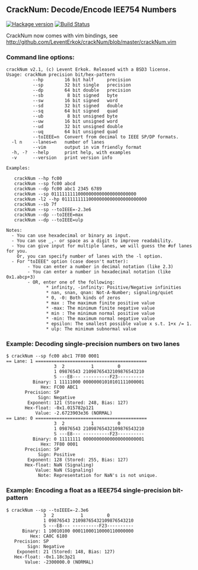 ## CrackNum: Decode/Encode IEE754 Numbers

[![Hackage version](http://img.shields.io/hackage/v/crackNum.svg?label=Hackage)](http://hackage.haskell.org/package/crackNum)
[![Build Status](http://img.shields.io/travis/LeventErkok/crackNum.svg?label=Build)](http://travis-ci.org/LeventErkok/crackNum)

CrackNum now comes with vim bindings, see http://github.com/LeventErkok/crackNum/blob/master/crackNum.vim

### Command line options:

    crackNum v2.1, (c) Levent Erkok. Released with a BSD3 license.
    Usage: crackNum precision bit/hex-pattern
              --hp        16 bit half     precision
              --sp        32 bit single   precision
              --dp        64 bit double   precision
              --sb         8 bit signed   byte
              --sw        16 bit signed   word
              --sd        32 bit signed   double
              --sq        64 bit signed   quad
              --ub         8 bit unsigned byte
              --uw        16 bit unsigned word
              --ud        32 bit unsigned double
              --uq        64 bit unsigned quad
              --toIEEE=n  Convert from decimal to IEEE SP/DP formats.
      -l n    --lanes=n   number of lanes
              --vim       output in vim friendly format
      -h, -?  --help      print help, with examples
      -v      --version   print version info
    
    Examples:
    
       crackNum --hp fc00
       crackNum --sp fc00 abcd
       crackNum --dp fc00 abc1 2345 6789
       crackNum --sp 01111111110000000000000000000000
       crackNum -l2 --hp 01111111110000000000000000000000
       crackNum --sb 7f
       crackNum --sp --toIEEE=-2.3e6
       crackNum --dp --toIEEE=max
       crackNum --dp --toIEEE=ulp
    
    Notes:
      - You can use hexadecimal or binary as input.
      - You can use _,- or space as a digit to improve readability.
      - You can give input for multiple lanes, we will guess the #of lanes for you.
        Or, you can specify number of lanes with the -l option.
      - For "toIEEE" option (case doesn't matter):
            - You can enter a number in decimal notation (like 2.3)
            - You can enter a number in hexadecimal notation (like 0x1.abcp+3)
            - OR, enter one of the following:
                   * infinity, -infinity: Positive/Negative infinities
                   * nan, snan, qnan: Not-A-Number; signaling/quiet
                   * 0, -0: Both kinds of zeros
                   * max : The maximum finite positive value
                   * -max: The minimum finite negative value
                   * min : The minimum normal positive value
                   * -min: The maximum normal negative value
                   * epsilon: The smallest possible value x s.t. 1+x /= 1.
                   * ulp: The minimum subnormal value

### Example: Decoding single-precision numbers on two lanes

    $ crackNum --sp fc00 abc1 7F80 0001
    == Lane: 1 ==========================================
                      3  2          1         0
                      1 09876543 21098765432109876543210
                      S ---E8--- ----------F23----------
              Binary: 1 11111000 00000001010101111000001
                 Hex: FC00 ABC1
           Precision: SP
                Sign: Negative
            Exponent: 121 (Stored: 248, Bias: 127)
           Hex-float: -0x1.015782p121
               Value: -2.6723903e36 (NORMAL)
    == Lane: 0 ==========================================
                      3  2          1         0
                      1 09876543 21098765432109876543210
                      S ---E8--- ----------F23----------
              Binary: 0 11111111 00000000000000000000001
                 Hex: 7F80 0001
           Precision: SP
                Sign: Positive
            Exponent: 128 (Stored: 255, Bias: 127)
           Hex-float: NaN (Signaling)
               Value: NaN (Signaling)
                Note: Representation for NaN's is not unique.

### Example: Encoding a float as a IEEE754 single-precision bit-pattern

    $ crackNum --sp --toIEEE=-2.3e6
                  3  2          1         0
                  1 09876543 21098765432109876543210
                  S ---E8--- ----------F23----------
          Binary: 1 10010100 00011000110000110000000
             Hex: CA0C 6180
       Precision: SP
            Sign: Negative
        Exponent: 21 (Stored: 148, Bias: 127)
       Hex-float: -0x1.18c3p21
           Value: -2300000.0 (NORMAL)
